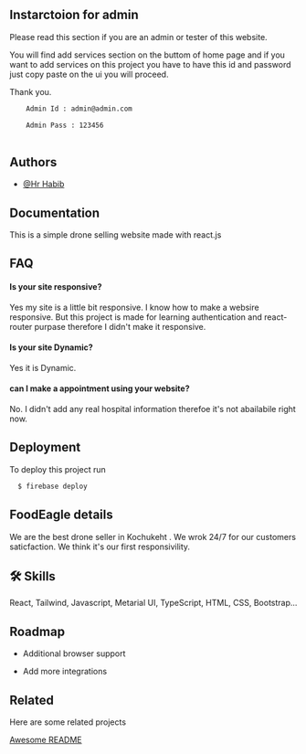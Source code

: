 
## Instarctoion for admin

Please read this section if you are an admin or tester of this website.

You will find add services section on the buttom of home page and if you want to add services 
on this project you have to have this id and password just copy paste on the ui you will proceed.

Thank you.

```bash
    Admin Id : admin@admin.com 

    Admin Pass : 123456
  
```
    
## Authors

- [@Hr Habib](https://www.facebook.com/hrhabib07)

  
## Documentation

This is a simple drone selling website made with react.js 

<!-- Live site of my project is [Drone Bazar](https://drone-bazar-react-app.web.app/home) -->

  
## FAQ

#### Is your site responsive?

Yes my site is a little bit responsive. I know how to make a websire responsive. But this project is made for learning authentication and react-router purpase therefore I didn't make it responsive.

#### Is your site Dynamic?

Yes it is Dynamic.

#### can I make a appointment using your website?

No. I didn't add any real hospital information therefoe it's not abailabile right now. 

  
## Deployment

To deploy this project run 

```bash
  $ firebase deploy
```

  
## FoodEagle details

We are the best drone seller in Kochukeht . We wrok 24/7 for our customers saticfaction. We think it's our first responsivility.
  
## 🛠 Skills
React, Tailwind, Javascript, Metarial UI, TypeScript, HTML, CSS, Bootstrap...

  
## Roadmap

- Additional browser support

- Add more integrations

  
## Related

Here are some related projects

[Awesome README](https://github.com/matiassingers/awesome-readme)

  